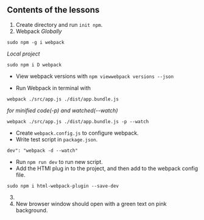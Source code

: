## Contents of the lessons

1. Create directory and run `init npm`.
2. Webpack
_Globally_ 
```
sudo npm -g i webpack
```
_Local project_
```
sudo npm i D webpack
```
 * View webpack versions with `npm viewwebpack versions --json`  

 * Run Webpack in terminal with
 ```
 webpack ./src/app.js ./dist/app.bundle.js
 ```
 _for minified code(-p) and watched(--watch)_
 ```
 webpack ./src/app.js ./dist/app.bundle.js -p --watch
 ```
 * Create `webpack.config.js` to configure webpack.
 * Write test script in `package.json`.
 ```
 dev": "webpack -d --watch" 
 ```
 * Run `npm run dev` to run new script.
 * Add the HTMl plug in to the project, and then add to the webpack config file.
 ```
 sudo npm i html-webpack-plugin --save-dev
 ```


3. 
4. New browser window should open with a green text on pink background.
